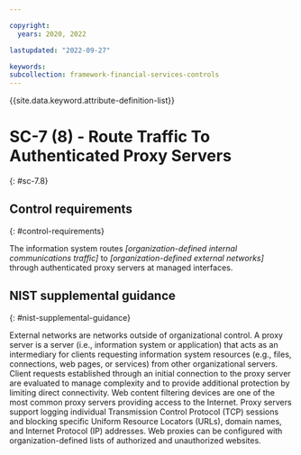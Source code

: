 ```yaml
---

copyright:
  years: 2020, 2022

lastupdated: "2022-09-27"

keywords: 
subcollection: framework-financial-services-controls
---
```


{{site.data.keyword.attribute-definition-list}}

         
# SC-7 (8) - Route Traffic To Authenticated Proxy Servers
{: #sc-7.8}

## Control requirements
{: #control-requirements}

The information system routes _[organization-defined internal communications traffic]_ to _[organization-defined external networks]_ through authenticated proxy servers at managed interfaces.

## NIST supplemental guidance
{: #nist-supplemental-guidance}

External networks are networks outside of organizational control. A proxy server is a server (i.e., information system or application) that acts as an intermediary for clients requesting information system resources (e.g., files, connections, web pages, or services) from other organizational servers. Client requests established through an initial connection to the proxy server are evaluated to manage complexity and to provide additional protection by limiting direct connectivity. Web content filtering devices are one of the most common proxy servers providing access to the Internet. Proxy servers support logging individual Transmission Control Protocol (TCP) sessions and blocking specific Uniform Resource Locators (URLs), domain names, and Internet Protocol (IP) addresses. Web proxies can be configured with organization-defined lists of authorized and unauthorized websites.



